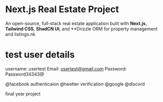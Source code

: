 # Next.js Real Estate Project
An open-source, full-stack real estate application built with **Next.js**, **Tailwind CSS**, **ShadCN UI**, and **Drizzle ORM for property management and listings.nk



# test user details
username: usertest
Email: usertest@gmail.com
Password: Password34343@

@facebook authenticaion
@twetter verification 
@google
@discord


final year project 